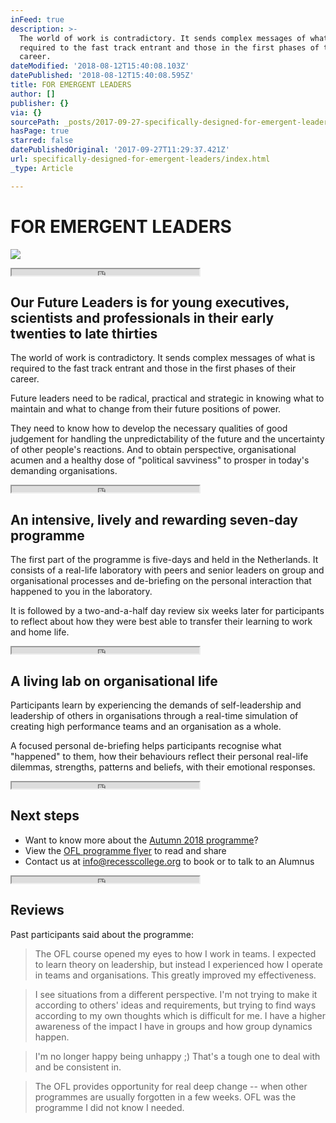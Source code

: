 ```yaml
---
inFeed: true
description: >-
  The world of work is contradictory. It sends complex messages of what is
  required to the fast track entrant and those in the first phases of their
  career.
dateModified: '2018-08-12T15:40:08.103Z'
datePublished: '2018-08-12T15:40:08.595Z'
title: FOR EMERGENT LEADERS
author: []
publisher: {}
via: {}
sourcePath: _posts/2017-09-27-specifically-designed-for-emergent-leaders.md
hasPage: true
starred: false
datePublishedOriginal: '2017-09-27T11:29:37.421Z'
url: specifically-designed-for-emergent-leaders/index.html
_type: Article

---
```

# FOR EMERGENT LEADERS
![](https://the-grid-user-content.s3-us-west-2.amazonaws.com/f34d8c29-e58b-4efc-9da6-d658acd1cd0e.png)

<iframe src="https://the-grid.github.io/ed-userhtml/?g=eJyz0U8qsgMABDUBfg" height="10" style=""></iframe>

## Our Future Leaders is for young executives, scientists and professionals in their early twenties to late thirties

The world of work is contradictory. It sends complex messages of what is required to the fast track entrant and those in the first phases of their career.

Future leaders need to be radical, practical and strategic in knowing what to maintain and what to change from their future positions of power.

They need to know how to develop the necessary qualities of good judgement for handling the unpredictability of the future and the uncertainty of other people's reactions. And to obtain perspective, organisational acumen and a healthy dose of "political savviness" to prosper in today's demanding organisations.

<iframe src="https://the-grid.github.io/ed-userhtml/?g=eJyz0U8qsgMABDUBfg" height="10" style=""></iframe>

## An intensive, lively and rewarding seven-day programme

The first part of the programme is five-days and held in the Netherlands. It consists of a real-life laboratory with peers and senior leaders on group and organisational processes and de-briefing on the personal interaction that happened to you in the laboratory.

It is followed by a two-and-a-half day review six weeks later for participants to reflect about how they were best able to transfer their learning to work and home life.

<iframe src="https://the-grid.github.io/ed-userhtml/?g=eJyz0U8qsgMABDUBfg" height="10" style=""></iframe>

## A living lab on organisational life

Participants learn by experiencing the demands of self-leadership and leadership of others in organisations through a real-time simulation of creating high performance teams and an organisation as a whole.

A focused personal de-briefing helps participants recognise what "happened" to them, how their behaviours reflect their personal real-life dilemmas, strengths, patterns and beliefs, with their emotional responses.

<iframe src="https://the-grid.github.io/ed-userhtml/?g=eJyz0U8qsgMABDUBfg" height="10" style=""></iframe>

## Next steps

* Want to know more about the [Autumn 2018 programme][0]?
* View the [OFL programme flyer][1] to read and share
* Contact us at info@recesscollege.org to book or to talk to an Alumnus

<iframe src="https://the-grid.github.io/ed-userhtml/?g=eJyz0U8qsgMABDUBfg" height="10" style=""></iframe>

## Reviews

Past participants said about the programme:

> The OFL course opened my eyes to how I work in teams. I expected to learn theory on leadership, but instead I experienced how I operate in teams and organisations. This greatly improved my effectiveness.

> I see situations from a different perspective. I'm not trying to make it according to others' ideas and requirements, but trying to find ways according to my own thoughts which is difficult for me. I have a higher awareness of the impact I have in groups and how group dynamics happen.

> I'm no longer happy being unhappy ;) That's a tough one to deal with and be consistent in.

> The OFL provides opportunity for real deep change -- when other programmes are usually forgotten in a few weeks. OFL was the programme I did not know I needed.



[0]: https://www.dropbox.com/s/6qo7x404vvwaupy/The%20Recess%20College%20-%20Our%20Future%20Leaders%20Programme%20Brochure%20Autumn%202018.pdf?dl=0
[1]: https://www.dropbox.com/s/gh61ypopp415fn7/The%20Recess%20College%20-%20Our%20Future%20Leaders%20Programme%20Flyer.pdf?dl=0